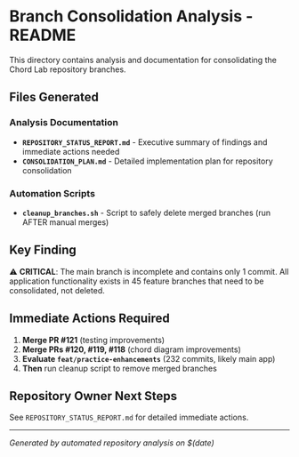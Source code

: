 # Branch Consolidation Analysis - README

This directory contains analysis and documentation for consolidating the Chord Lab repository branches.

## Files Generated

### Analysis Documentation
- **`REPOSITORY_STATUS_REPORT.md`** - Executive summary of findings and immediate actions needed
- **`CONSOLIDATION_PLAN.md`** - Detailed implementation plan for repository consolidation

### Automation Scripts  
- **`cleanup_branches.sh`** - Script to safely delete merged branches (run AFTER manual merges)

## Key Finding

⚠️ **CRITICAL**: The main branch is incomplete and contains only 1 commit. All application functionality exists in 45 feature branches that need to be consolidated, not deleted.

## Immediate Actions Required

1. **Merge PR #121** (testing improvements)
2. **Merge PRs #120, #119, #118** (chord diagram improvements)  
3. **Evaluate `feat/practice-enhancements`** (232 commits, likely main app)
4. **Then** run cleanup script to remove merged branches

## Repository Owner Next Steps

See `REPOSITORY_STATUS_REPORT.md` for detailed immediate actions.

---
*Generated by automated repository analysis on $(date)*